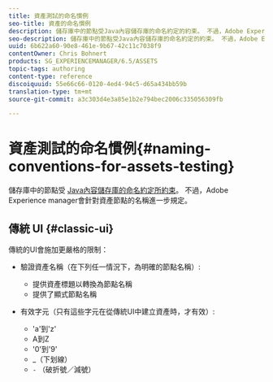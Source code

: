 ```yaml
---
title: 資產測試的命名慣例
seo-title: 資產的命名慣例
description: 儲存庫中的節點受Java內容儲存庫的命名約定的約束。 不過，Adobe Experience manager會針對資產節點的名稱進一步規定。
seo-description: 儲存庫中的節點受Java內容儲存庫的命名約定的約束。 不過，Adobe Experience manager會針對資產節點的名稱進一步規定。
uuid: 6b622a60-90e8-461e-9b67-42c11c7038f9
contentOwner: Chris Bohnert
products: SG_EXPERIENCEMANAGER/6.5/ASSETS
topic-tags: authoring
content-type: reference
discoiquuid: 55e66c66-0120-4ed4-94c5-d65a434bb59b
translation-type: tm+mt
source-git-commit: a3c303d4e3a85e1b2e794bec2006c335056309fb

---
```



# 資產測試的命名慣例{#naming-conventions-for-assets-testing}

儲存庫中的節點受 [Java內容儲存庫的命名約定所約束](/help/sites-developing/the-basics.md#java-content-repository)。 不過，Adobe Experience manager會針對資產節點的名稱進一步規定。

## 傳統 UI {#classic-ui}

傳統的UI會施加更嚴格的限制：

* 驗證資產名稱（在下列任一情況下，為明確的節點名稱）:

   * 提供資產標題以轉換為節點名稱
   * 提供了顯式節點名稱

* 有效字元（只有這些字元在從傳統UI中建立資產時，才有效）:

   * &#39;a&#39;到&#39;z&#39;
   * A到Z
   * &#39;0&#39;到&#39;9&#39;
   * _（下划線）
   * `-` （破折號／減號）

